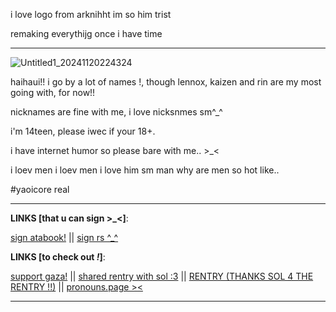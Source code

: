 i love logo from arknihht im so him trist

remaking everythijg once i have time

---
![Untitled1_20241120224324](https://github.com/user-attachments/assets/5610a58a-e0c6-4bef-b61c-9854d19439a4)
‎


haihaui!! i go by a lot of names !, though lennox, kaizen and rin are my most going with, for now!!


nicknames are fine with me, i love nicksnmes sm^_^

i'm 14teen, please iwec if your 18+. 

 i have internet humor so please bare with me..  >_<

i loev men i loev men i love him sm man why are men so hot like..



#yaoicore real



---

**LINKS [that u can sign >_<]**:

 [sign atabook!](https://callmeyourangel.atabook.org/)
||
[sign rs ^_^](https://retrospring.net/@lennxoxp)

**LINKS [to check out *!*]**:

[support gaza!](https://rentry.co/hearts4gaza)
||
[shared rentry with sol :3](https://rentry.co/sharedbetweengays)
||
[RENTRY (THANKS SOL 4 THE RENTRY !!)](https://rentry.co/kai-angel)
||
[pronouns.page ><](https://en.pronouns.page/@angelz-kai)


---


